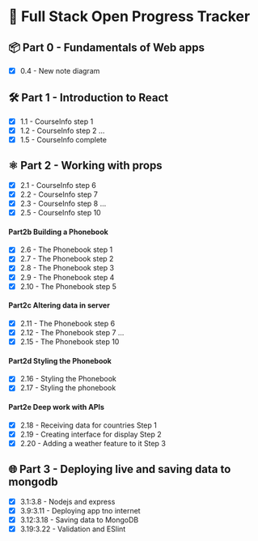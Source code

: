 # 🚀 Full Stack Open Progress Tracker

## 📦 Part 0 - Fundamentals of Web apps
- [x] 0.4 - New note diagram

## 🛠️ Part 1 - Introduction to React
- [x] 1.1 - CourseInfo step 1
- [x] 1.2 - CourseInfo step 2
...
- [x] 1.5 - CourseInfo complete

## ⚛️ Part 2 - Working with props
- [x] 2.1 - CourseInfo step 6
- [x] 2.2 - CourseInfo step 7
- [x] 2.3 - CourseInfo step 8
...
- [x] 2.5 - CourseInfo step 10
      
#### Part2b Building a Phonebook
- [x] 2.6 - The Phonebook step 1
- [x] 2.7 - The Phonebook step 2
- [x] 2.8 - The Phonebook step 3
- [x] 2.9 - The Phonebook step 4
- [x] 2.10 - The Phonebook step 5
#### Part2c Altering data in server
- [x] 2.11 - The Phonebook step 6
- [x] 2.12 - The Phonebook step 7
...
- [x] 2.15 - The Phonebook step 10
#### Part2d Styling the Phonebook
- [x] 2.16 - Styling the Phonebook
- [x] 2.17 - Styling the phonebook
#### Part2e Deep work with APIs
- [x] 2.18 - Receiving data for countries  Step 1
- [x] 2.19 - Creating interface for display  Step 2
- [x] 2.20 - Adding a weather feature to it  Step 3
## 🌐 Part 3 - Deploying live and saving data to mongodb
- [x] 3.1:3.8 - Nodejs and express
- [x] 3.9:3.11 - Deploying app tno internet
- [x] 3.12:3.18 - Saving data to MongoDB
- [x] 3.19:3.22 - Validation and ESlint
